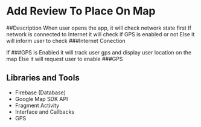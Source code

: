 # Add Review To Place On Map

##Description
When user opens the app, it will check network state first
If network is connected to Internet it will check if GPS is enabled or not
Else it will inform user to check ###Internet Conection

If ###GPS is Enabled it will track user gps and display user location on the map
Else it will request user to enable ###GPS

## Libraries and Tools
- Firebase (Database)
- Google Map SDK API
- Fragment Activity
- Interface and Callbacks
- GPS

